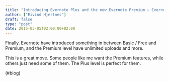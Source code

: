 ```yaml
---
title: "Introducing Evernote Plus and the new Evernote Premium – Evernote Blog"
author: ["Eivind Hjertnes"]
draft: false
type: "post"
date: 2015-05-05T02:00:00+02:00
---
```


Finally. Evernote have introduced something in between Basic / Free and
Premium, and the Premium level have unlimited uploads and more.

This is a great move. Some people like me want the Premium features,
while others just need some of them. The Plus level is perfect for them.

(#blog)
